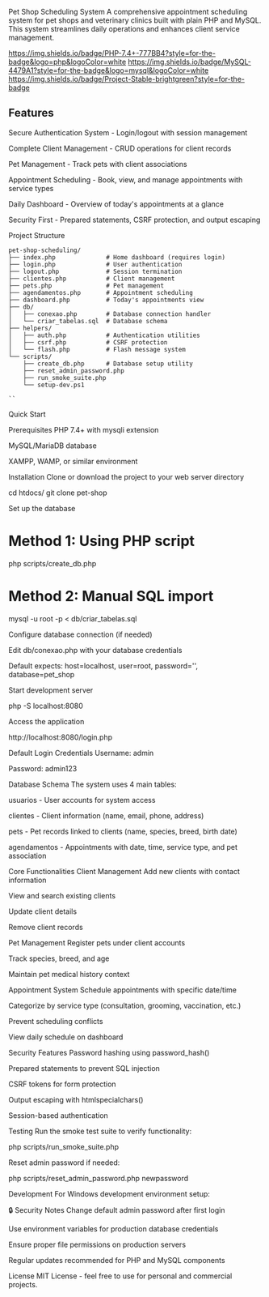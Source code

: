 Pet Shop Scheduling System
A comprehensive appointment scheduling system for pet shops and veterinary clinics built with plain PHP and MySQL. This system streamlines daily operations and enhances client service management.

https://img.shields.io/badge/PHP-7.4+-777BB4?style=for-the-badge&logo=php&logoColor=white
https://img.shields.io/badge/MySQL-4479A1?style=for-the-badge&logo=mysql&logoColor=white
https://img.shields.io/badge/Project-Stable-brightgreen?style=for-the-badge

##  Features

Secure Authentication System - Login/logout with session management

Complete Client Management - CRUD operations for client records

Pet Management - Track pets with client associations

Appointment Scheduling - Book, view, and manage appointments with service types

Daily Dashboard - Overview of today's appointments at a glance

Security First - Prepared statements, CSRF protection, and output escaping

Project Structure
````
pet-shop-scheduling/
├── index.php              # Home dashboard (requires login)
├── login.php              # User authentication
├── logout.php             # Session termination
├── clientes.php           # Client management
├── pets.php               # Pet management
├── agendamentos.php       # Appointment scheduling
├── dashboard.php          # Today's appointments view
├── db/
│   ├── conexao.php        # Database connection handler
│   └── criar_tabelas.sql  # Database schema
├── helpers/
│   ├── auth.php           # Authentication utilities
│   ├── csrf.php           # CSRF protection
│   └── flash.php          # Flash message system
└── scripts/
    ├── create_db.php      # Database setup utility
    ├── reset_admin_password.php
    ├── run_smoke_suite.php
    └── setup-dev.ps1

``

``````

Quick Start

Prerequisites
PHP 7.4+ with mysqli extension

MySQL/MariaDB database

XAMPP, WAMP, or similar environment

Installation
Clone or download the project to your web server directory

cd htdocs/
git clone <repository-url> pet-shop


Set up the database

# Method 1: Using PHP script
php scripts/create_db.php

# Method 2: Manual SQL import
mysql -u root -p < db/criar_tabelas.sql

Configure database connection (if needed)

Edit db/conexao.php with your database credentials

Default expects: host=localhost, user=root, password='', database=pet_shop

Start development server

php -S localhost:8080

Access the application

http://localhost:8080/login.php

Default Login Credentials
Username: admin

Password: admin123

 Database Schema
The system uses 4 main tables:

usuarios - User accounts for system access

clientes - Client information (name, email, phone, address)

pets - Pet records linked to clients (name, species, breed, birth date)

agendamentos - Appointments with date, time, service type, and pet association

Core Functionalities
Client Management
Add new clients with contact information

View and search existing clients

Update client details

Remove client records

Pet Management
Register pets under client accounts

Track species, breed, and age

Maintain pet medical history context

Appointment System
Schedule appointments with specific date/time

Categorize by service type (consultation, grooming, vaccination, etc.)

Prevent scheduling conflicts

View daily schedule on dashboard

Security Features
Password hashing using password_hash()

Prepared statements to prevent SQL injection

CSRF tokens for form protection

Output escaping with htmlspecialchars()

Session-based authentication

Testing
Run the smoke test suite to verify functionality:

php scripts/run_smoke_suite.php

Reset admin password if needed:

php scripts/reset_admin_password.php newpassword

Development
For Windows development environment setup:

🔒 Security Notes
Change default admin password after first login

Use environment variables for production database credentials

Ensure proper file permissions on production servers

Regular updates recommended for PHP and MySQL components

License
MIT License - feel free to use for personal and commercial projects.


    
